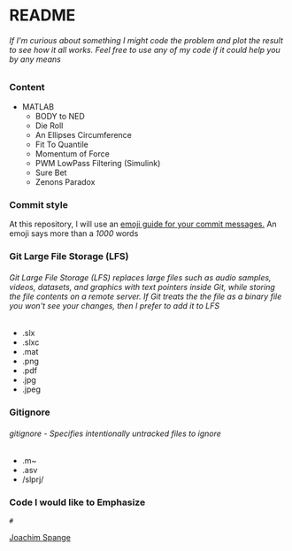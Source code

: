 # README #
###### If I'm curious about something I might code the problem and plot the result to see how it all works. Feel free to use any of my code if it could help you by any means ######

### Content ###
* MATLAB
	* BODY to NED
	* Die Roll
	* An Ellipses Circumference
	* Fit To Quantile
	* Momentum of Force
	* PWM LowPass Filtering (Simulink)
	* Sure Bet
	* Zenons Paradox

### Commit style ###
At this repository, I will use an [emoji guide for your commit messages.](https://gitmoji.carloscuesta.me/)
An emoji says more than a _1000_ words


### Git Large File Storage (LFS) ###
###### Git Large File Storage (LFS) replaces large files such as audio samples, videos, datasets, and graphics with text pointers inside Git, while storing the file contents on a remote server. If Git treats the the file as a binary file you won't see your changes, then I prefer to add it to LFS ######
* .slx
* .slxc
* .mat
* .png
* .pdf
* .jpg
* .jpeg

### Gitignore ###
###### gitignore - Specifies intentionally untracked files to ignore ######
* .m~
* .asv
* /slprj/

### Code I would like to Emphasize ###

    #
[Joachim Spange](https://www.linkedin.com/in/joachimspange/)